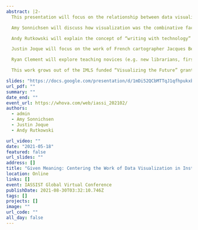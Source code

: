 ```yaml
---
abstract: |2-
  This presentation will focus on the relationship between data visualization and the production of meaning. The panelists will address teaching data visualization skills, especially to undergraduate students, in ways that center literacy, representation, design, aesthetics and critical approaches rather than exclusively focusing on specific technologies and tools.

  Amy Sonnichsen will discuss how visualization was the combinative factor in centering a course on community and interdisciplinary scholarship. She will share the instructional outcomes that emerged in the classroom through the focus on methods for making meaning and visual connections between data and disciplines.

  Andy Rutkowski will explain the concept of “writing with technology” in the context of a freshman writing course. He will focus on the importance of making space and time in the creation and interpretation of visualizations and how the process of visualizing data is sometimes more important than the end results.

  Justin Joque will focus on the work of French cartographer Jacques Bertin, especially from his 1960s text The Semiology of Graphics. This work provides an enduring foundation from which to understand visualization. This presentation will provide a critical overview of core concepts and suggest its continued relevance to understanding and teaching data visualization.

  Ryan Clement will explore teaching novices (e.g. new librarians, first-year undergrads, unfamiliar faculty) about data visualization as a form of communicating. Drawing from recent research and work, he will address the particular challenges and solutions in working with novices, and how this can complement/challenge the ‘in-class’ lessons from faculty.

  This work grows out of the IMLS funded “Visualizing the Future” grant (RE-73-18-0059-18) designed to develop a literacy-based instructional and research agenda for library and information professionals advancing data visualization instruction and use beyond hands-on, technology-based tutorials toward a nuanced, critical understanding. All four panelists are currently working on the grant project.

slides: "https://docs.google.com/presentation/d/1mDi52QCbMTTqJ1qfhpukxbNeinlk9NMzf_ODTcv5iw0/edit?usp=sharing"
url_pdf: ""
summary: ""
date_end: ""
event_url: https://whova.com/web/iassi_202102/
authors: 
  - admin
  - Amy Sonnichsen
  - Justin Joque
  - Andy Rutkowski

url_video: ""
date: "2021-05-18"
featured: false
url_slides: ""
address: []
title: "Given Meaning: Centering the Work of Data Visualization in Instruction"
location: Online
links: []
event: IASSIST Global Virtual Conference
publishDate: 2021-08-30T03:32:10.746Z
tags: []
projects: []
image: ""
url_code: ""
all_day: false
---
```

